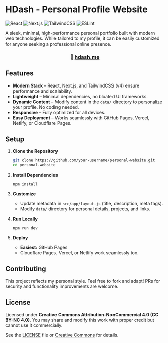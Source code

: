 # HDash - Personal Profile Website

![React](https://img.shields.io/badge/react-%2320232a.svg?style=for-the-badge&logo=react&logoColor=%2361DAFB) ![Next.js](https://img.shields.io/badge/Next-black?style=for-the-badge&logo=next.js&logoColor=white) ![TailwindCSS](https://img.shields.io/badge/tailwindcss-%2338B2AC.svg?style=for-the-badge&logo=tailwind-css&logoColor=white) ![ESLint](https://img.shields.io/badge/ESLint-4B3263?style=for-the-badge&logo=eslint&logoColor=white)

A sleek, minimal, high-performance personal portfolio built with modern web technologies. While tailored to my profile, it can be easily customized for anyone seeking a professional online presence.

<h3 align="center"> 🔗 <a href="https://hdash.me">hdash.me</a></h3>

## Features
- **Modern Stack** – React, Next.js, and TailwindCSS (v4) ensure performance and scalability.
- **Lightweight** – Minimal dependencies, no bloated UI frameworks.
- **Dynamic Content** – Modify content in the `data/` directory to personalize your profile. No coding needed.
- **Responsive** – Fully optimized for all devices.
- **Easy Deployment** – Works seamlessly with GitHub Pages, Vercel, Netlify, or Cloudflare Pages.

## Setup

1. **Clone the Repository**
   ```bash
   git clone https://github.com/your-username/personal-website.git
   cd personal-website
   ```

2. **Install Dependencies**
   ```bash
   npm install
   ```

3. **Customize**
   - Update metadata in `src/app/layout.js` (title, description, meta tags).
   - Modify `data/` directory for personal details, projects, and links.

4. **Run Locally**
   ```bash
   npm run dev
   ```

5. **Deploy**
   - **Easiest:** GitHub Pages
   - Cloudflare Pages, Vercel, or Netlify work seamlessly too.

## Contributing
This project reflects my personal style. Feel free to fork and adapt! PRs for security and functionality improvements are welcome.

## License
Licensed under **Creative Commons Attribution-NonCommercial 4.0 (CC BY-NC 4.0)**. You may share and modify this work with proper credit but cannot use it commercially.

See the [LICENSE](LICENSE) file or [Creative Commons](https://creativecommons.org/licenses/by-nc/4.0/) for details.

